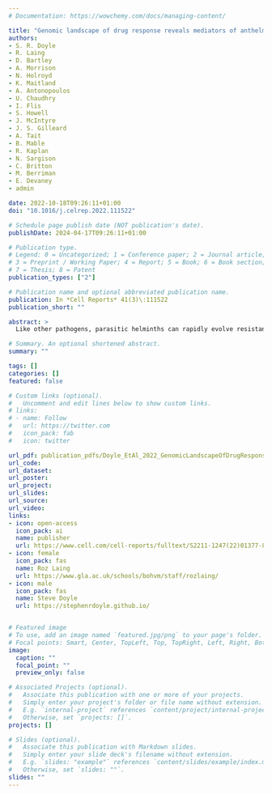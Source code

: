 ```yaml
---
# Documentation: https://wowchemy.com/docs/managing-content/

title: "Genomic landscape of drug response reveals mediators of anthelmintic resistance"
authors: 
- S. R. Doyle
- R. Laing
- D. Bartley
- A. Morrison
- N. Holroyd
- K. Maitland
- A. Antonopoulos
- U. Chaudhry
- I. Flis
- S. Howell
- J. McIntyre
- J. S. Gilleard
- A. Tait
- B. Mable
- R. Kaplan
- N. Sargison
- C. Britton
- M. Berriman
- E. Devaney
- admin

date: 2022-10-18T09:26:11+01:00
doi: "10.1016/j.celrep.2022.111522"

# Schedule page publish date (NOT publication's date).
publishDate: 2024-04-17T09:26:11+01:00

# Publication type.
# Legend: 0 = Uncategorized; 1 = Conference paper; 2 = Journal article;
# 3 = Preprint / Working Paper; 4 = Report; 5 = Book; 6 = Book section;
# 7 = Thesis; 8 = Patent
publication_types: ["2"]

# Publication name and optional abbreviated publication name.
publication: In *Cell Reports* 41(3)\:111522
publication_short: ""

abstract: >
  Like other pathogens, parasitic helminths can rapidly evolve resistance to drug treatment. Understanding the genetic basis of anthelmintic drug resistance in parasitic nematodes is key to tracking its spread and improving the efficacy and sustainability of parasite control. Here, we use an in vivo genetic cross between drug-susceptible and multi-drug-resistant strains of Haemonchus contortus in a natural host-parasite system to simultaneously map resistance loci for the three major classes of anthelmintics. This approach identifies new alleles for resistance to benzimidazoles and levamisole and implicates the transcription factor cky-1 in ivermectin resistance. This gene is within a locus under selection in ivermectin-resistant populations worldwide; expression analyses and functional validation using knockdown experiments support that cky-1 is associated with ivermectin survival. Our work demonstrates the feasibility of high-resolution forward genetics in a parasitic nematode and identifies variants for the development of molecular diagnostics to combat drug resistance in the field.

# Summary. An optional shortened abstract.
summary: ""

tags: []
categories: []
featured: false

# Custom links (optional).
#   Uncomment and edit lines below to show custom links.
# links:
# - name: Follow
#   url: https://twitter.com
#   icon_pack: fab
#   icon: twitter

url_pdf: publication_pdfs/Doyle_EtAl_2022_GenomicLandscapeOfDrugResponse_CellReports.pdf
url_code:
url_dataset:
url_poster:
url_project:
url_slides:
url_source:
url_video:
links:
- icon: open-access
  icon_pack: ai
  name: publisher
  url: https://www.cell.com/cell-reports/fulltext/S2211-1247(22)01377-8
- icon: female
  icon_pack: fas
  name: Roz Laing
  url: https://www.gla.ac.uk/schools/bohvm/staff/rozlaing/
- icon: male
  icon_pack: fas
  name: Steve Doyle
  url: https://stephenrdoyle.github.io/


# Featured image
# To use, add an image named `featured.jpg/png` to your page's folder. 
# Focal points: Smart, Center, TopLeft, Top, TopRight, Left, Right, BottomLeft, Bottom, BottomRight.
image:
  caption: ""
  focal_point: ""
  preview_only: false

# Associated Projects (optional).
#   Associate this publication with one or more of your projects.
#   Simply enter your project's folder or file name without extension.
#   E.g. `internal-project` references `content/project/internal-project/index.md`.
#   Otherwise, set `projects: []`.
projects: []

# Slides (optional).
#   Associate this publication with Markdown slides.
#   Simply enter your slide deck's filename without extension.
#   E.g. `slides: "example"` references `content/slides/example/index.md`.
#   Otherwise, set `slides: ""`.
slides: ""
---
```

